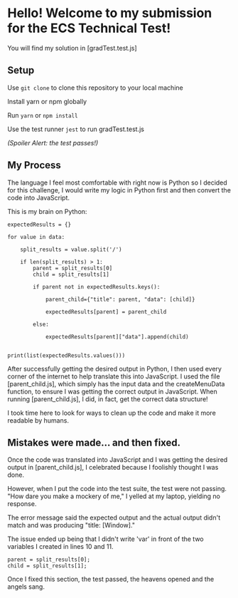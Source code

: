 # Hello! Welcome to my submission for the ECS Technical Test!

You will find my solution in [gradTest.test.js]

## Setup
Use `git clone` to clone this repository to your local machine

Install yarn or npm globally

Run `yarn` or `npm install`

Use the test runner `jest` to run gradTest.test.js

*(Spoiler Alert: the test passes!)*

## My Process
The language I feel most comfortable with right now is Python so I decided for this challenge, I would write my logic in Python first and then convert the code into JavaScript. 

This is my brain on Python:
    
    expectedResults = {}

    for value in data:

        split_results = value.split('/')

        if len(split_results) > 1:
            parent = split_results[0]
            child = split_results[1]
        
            if parent not in expectedResults.keys():
                
                parent_child={"title": parent, "data": [child]}
                
                expectedResults[parent] = parent_child
                
            else:
                
                expectedResults[parent]["data"].append(child) 
        
            
    print(list(expectedResults.values()))

After successfully getting the desired output in Python, I then used every corner of the internet to help translate this into JavaScript. I used the file [parent_child.js], which simply has the input data and the createMenuData function, to ensure I was getting the correct output in JavaScript. When running [parent_child.js], I did, in fact, get the correct data structure! 

I took time here to look for ways to clean up the code and make it more readable by humans. 

## Mistakes were made... and then fixed. 

Once the code was translated into JavaScript and I was getting the desired output in [parent_child.js], I celebrated because I foolishly thought I was done. 

However, when I put the code into the test suite, the test were not passing. "How dare you make a mockery of me," I yelled at my laptop, yielding no response. 

The error message said the expected output and the actual output didn't match and was producing "title: [Window]."

The issue ended up being that I didn't write 'var' in front of the two variables I created in lines 10 and 11.

    parent = split_results[0];
    child = split_results[1];

Once I fixed this section, the test passed, the heavens opened and the angels sang. 

